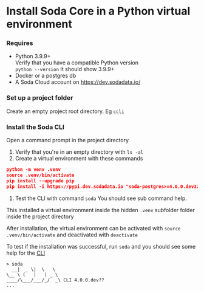 # Install Soda Core in a Python virtual environment

### Requires

* Python 3.9.9+\
  Verify that you have a compatible Python version\
  `python --version` It should show 3.9.9+
* Docker or a postgres db
* A Soda Cloud account on https://dev.sodadata.io/

### Set up a project folder

Create an empty project root directory. Eg `ccli`

### Install the Soda CLI

Open a command prompt in the project directory

1. Verify that you're in an empty directory with `ls -al`
2. Create a virtual environment with these commands

```json
python -m venv .venv
source .venv/bin/activate
pip install --upgrade pip
pip install -i https://pypi.dev.sodadata.io "soda-postgres>=4.0.0.dev32"
```

1. Test the CLI with command `soda` You should see sub command help.

This installed a virtual environment inside the hidden `.venv` subfolder folder inside the project directory

After installation, the virtual environment can be activated with `source .venv/bin/activate` 
and deactivated with `deactivate`

To test if the installation was successful, run `soda` and you should see some help for the [CLI](./cli.md)
```
> soda
  __|  _ \|  \   \
\__ \ (   |   | _ \
____/\___/___/_/  _\ CLI 4.0.0.dev??
...
```
